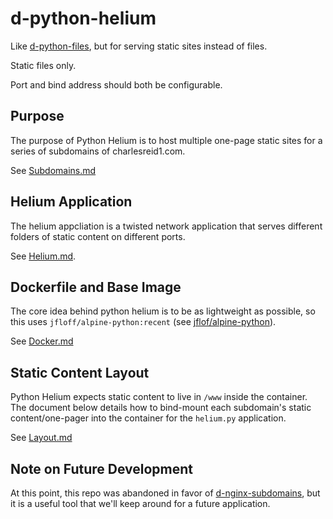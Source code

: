 # d-python-helium

Like [d-python-files](https://git.charlesreid1.com/docker/d-python-files), 
but for serving static sites instead of files.

Static files only.

Port and bind address should both be configurable.


## Purpose

The purpose of Python Helium is to host
multiple one-page static sites for a 
series of subdomains of charlesreid1.com.

See [Subdomains.md](/Subdomains.md)


## Helium Application

The helium appcliation is a twisted network application 
that serves different folders of static content on different
ports.

See [Helium.md](/Helium.md).


## Dockerfile and Base Image

The core idea behind python helium is to be as lightweight as possible,
so this uses `jfloff/alpine-python:recent` 
(see [jflof/alpine-python](https://github.com/jfloff/alpine-python)).

See [Docker.md](/Docker.md)


## Static Content Layout

Python Helium expects static content to live in `/www` 
inside the container. The document below
details how to bind-mount each subdomain's 
static content/one-pager into the container
for the `helium.py` application.

See [Layout.md](/Layout.md)


## Note on Future Development

At this point, this repo was abandoned
in favor of [d-nginx-subdomains](https://git.charlesreid1.com/docker/d-nginx-subdomains),
but it is a useful tool that we'll keep around
for a future application.
